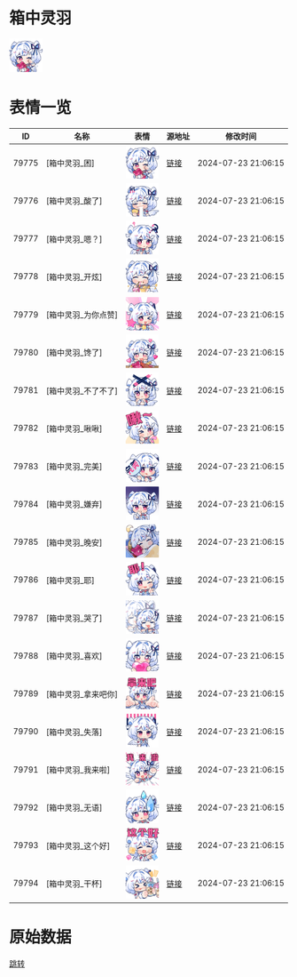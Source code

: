 # 箱中灵羽

<img src="./cover.png" height="60" alt="cover" />

# 表情一览

|ID|名称|表情|源地址|修改时间|
|----|----|----|----|----|
|79775|[箱中灵羽_困]|<img src="./pic/079775_%5B箱中灵羽_困%5D.png" height="60" alt="困"/>|[链接](https://i0.hdslb.com/bfs/emote/5701737952187af74e4283a492956a64af2b75cd.png)|2024-07-23 21:06:15|
|79776|[箱中灵羽_酸了]|<img src="./pic/079776_%5B箱中灵羽_酸了%5D.png" height="60" alt="酸了"/>|[链接](https://i0.hdslb.com/bfs/emote/d0b7454237ef3297552451c22b1b33410a47fd4d.png)|2024-07-23 21:06:15|
|79777|[箱中灵羽_嗯？]|<img src="./pic/079777_%5B箱中灵羽_嗯？%5D.png" height="60" alt="嗯？"/>|[链接](https://i0.hdslb.com/bfs/emote/2dfda7ad3a2f4c6c2a5277b17c1f5623a254c2cb.png)|2024-07-23 21:06:15|
|79778|[箱中灵羽_开炫]|<img src="./pic/079778_%5B箱中灵羽_开炫%5D.png" height="60" alt="开炫"/>|[链接](https://i0.hdslb.com/bfs/emote/0918b320c893842b11513dcf240424221464b9bd.png)|2024-07-23 21:06:15|
|79779|[箱中灵羽_为你点赞]|<img src="./pic/079779_%5B箱中灵羽_为你点赞%5D.png" height="60" alt="为你点赞"/>|[链接](https://i0.hdslb.com/bfs/emote/ec69e62d4b06201967c78a055645e10a81204f2d.png)|2024-07-23 21:06:15|
|79780|[箱中灵羽_馋了]|<img src="./pic/079780_%5B箱中灵羽_馋了%5D.png" height="60" alt="馋了"/>|[链接](https://i0.hdslb.com/bfs/emote/464528ac90ae42c5dafd47e19e21bf33866bc7e7.png)|2024-07-23 21:06:15|
|79781|[箱中灵羽_不了不了]|<img src="./pic/079781_%5B箱中灵羽_不了不了%5D.png" height="60" alt="不了不了"/>|[链接](https://i0.hdslb.com/bfs/emote/76d33046b6c7d611f9c1e88c097fa89373ff6994.png)|2024-07-23 21:06:15|
|79782|[箱中灵羽_啾啾]|<img src="./pic/079782_%5B箱中灵羽_啾啾%5D.png" height="60" alt="啾啾"/>|[链接](https://i0.hdslb.com/bfs/emote/e083ce6fd91fa0287c24ce5e45f76c8e5be17894.png)|2024-07-23 21:06:15|
|79783|[箱中灵羽_完美]|<img src="./pic/079783_%5B箱中灵羽_完美%5D.png" height="60" alt="完美"/>|[链接](https://i0.hdslb.com/bfs/emote/7729bb9ab2a74edd0a686eb0fc2dc35a037cbd62.png)|2024-07-23 21:06:15|
|79784|[箱中灵羽_嫌弃]|<img src="./pic/079784_%5B箱中灵羽_嫌弃%5D.png" height="60" alt="嫌弃"/>|[链接](https://i0.hdslb.com/bfs/emote/417c8465ea2da433c8b4b44f0f588ad0352aa4d6.png)|2024-07-23 21:06:15|
|79785|[箱中灵羽_晚安]|<img src="./pic/079785_%5B箱中灵羽_晚安%5D.png" height="60" alt="晚安"/>|[链接](https://i0.hdslb.com/bfs/emote/9bc11d8259d8624d38aed7f01406f1ad50705f98.png)|2024-07-23 21:06:15|
|79786|[箱中灵羽_耶]|<img src="./pic/079786_%5B箱中灵羽_耶%5D.png" height="60" alt="耶"/>|[链接](https://i0.hdslb.com/bfs/emote/1f1da57522603e910aef8f376bb99b1e7fdfb15b.png)|2024-07-23 21:06:15|
|79787|[箱中灵羽_哭了]|<img src="./pic/079787_%5B箱中灵羽_哭了%5D.png" height="60" alt="哭了"/>|[链接](https://i0.hdslb.com/bfs/emote/94a753e9d19901c4fd59646e26fce371a1b880fa.png)|2024-07-23 21:06:15|
|79788|[箱中灵羽_喜欢]|<img src="./pic/079788_%5B箱中灵羽_喜欢%5D.png" height="60" alt="喜欢"/>|[链接](https://i0.hdslb.com/bfs/emote/03b8f7082b68feb77321bab2329547b467a8d588.png)|2024-07-23 21:06:15|
|79789|[箱中灵羽_拿来吧你]|<img src="./pic/079789_%5B箱中灵羽_拿来吧你%5D.png" height="60" alt="拿来吧你"/>|[链接](https://i0.hdslb.com/bfs/emote/bcd820adf26926d33971edb87e5ef8c960f1815d.png)|2024-07-23 21:06:15|
|79790|[箱中灵羽_失落]|<img src="./pic/079790_%5B箱中灵羽_失落%5D.png" height="60" alt="失落"/>|[链接](https://i0.hdslb.com/bfs/emote/a1efdd815afff0554acccd139b0a03c9b1254f05.png)|2024-07-23 21:06:15|
|79791|[箱中灵羽_我来啦]|<img src="./pic/079791_%5B箱中灵羽_我来啦%5D.png" height="60" alt="我来啦"/>|[链接](https://i0.hdslb.com/bfs/emote/b2c6fbb950152688fb8a4bd2e823e9af9c508f86.png)|2024-07-23 21:06:15|
|79792|[箱中灵羽_无语]|<img src="./pic/079792_%5B箱中灵羽_无语%5D.png" height="60" alt="无语"/>|[链接](https://i0.hdslb.com/bfs/emote/dae60e7d943d306543508a628e733b18927a13c3.png)|2024-07-23 21:06:15|
|79793|[箱中灵羽_这个好]|<img src="./pic/079793_%5B箱中灵羽_这个好%5D.png" height="60" alt="这个好"/>|[链接](https://i0.hdslb.com/bfs/emote/b3ecf1e6e6480b0ef200647873b0bf580acd8e47.png)|2024-07-23 21:06:15|
|79794|[箱中灵羽_干杯]|<img src="./pic/079794_%5B箱中灵羽_干杯%5D.png" height="60" alt="干杯"/>|[链接](https://i0.hdslb.com/bfs/emote/2f6ad03159f175689f24351f2f9af499cfd97e54.png)|2024-07-23 21:06:15|

# 原始数据

[跳转](./raw.json)

